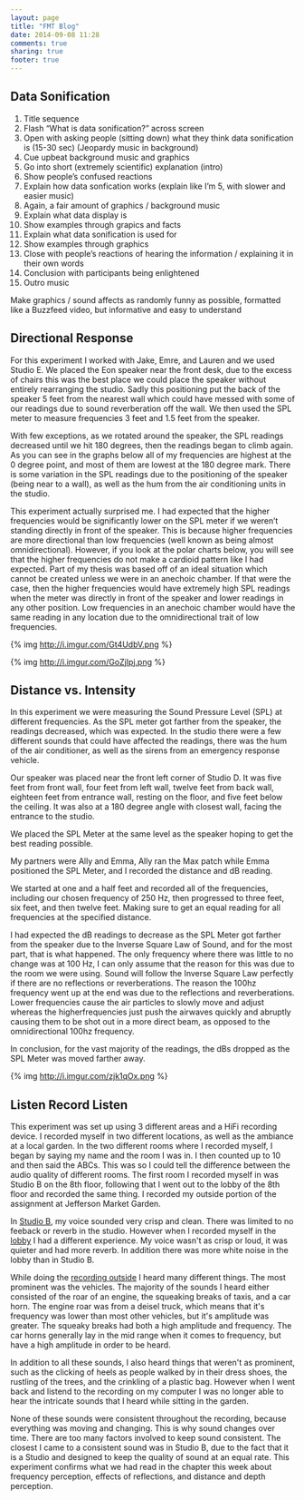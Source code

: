 ```yaml
---
layout: page
title: "FMT Blog"
date: 2014-09-08 11:28
comments: true
sharing: true
footer: true
---
```


Data Sonification
---

1) Title sequence
2) Flash “What is data sonification?” across screen
3) Open with asking people (sitting down) what they think data sonification is (15-30 sec) (Jeopardy music in background)
4) Cue upbeat background music and graphics
5) Go into short (extremely scientific) explanation (intro)
6) Show people’s confused reactions
7) Explain how data sonfication works (explain like I’m 5, with slower and easier music)
8) Again, a fair amount of graphics / background music
9) Explain what data display is
10) Show examples through grapics and facts
11) Explain what data sonification is used for
12) Show examples through graphics
13) Close with people’s reactions of hearing the information / explaining it in their own words
14) Conclusion with participants being enlightened
15) Outro music

Make graphics / sound affects as randomly funny as possible, formatted like a Buzzfeed video, but informative and easy to understand


Directional Response
---

For this experiment I worked with Jake, Emre, and Lauren and we used Studio E. We placed the Eon speaker near the front desk, due to the excess of chairs this was the best place we could place the speaker without entirely rearranging the studio. Sadly this positioning put the back of the speaker 5 feet from the nearest wall which could have messed with some of our readings due to sound reverberation off the wall. We then used the SPL meter to measure frequencies 3 feet and 1.5 feet from the speaker.

With few exceptions, as we rotated around the speaker, the SPL readings decreased until we hit 180 degrees, then the readings began to climb again. As you can see in the graphs below all of my frequencies are highest at the 0 degree point, and most of them are lowest at the 180 degree mark. There is some variation in the SPL readings due to the positioning of the speaker (being near to a wall), as well as the hum from the air conditioning units in the studio.

This experiment actually surprised me. I had expected that the higher frequencies would be significantly lower on the SPL meter if we weren’t standing directly in front of the speaker. This is because higher frequencies are more directional than low frequencies (well known as being almost omnidirectional). However, if you look at the polar charts below, you will see that the higher frequencies do not make a cardioid pattern like I had expected. Part of my thesis was based off of an ideal situation which cannot be created unless we were in an anechoic chamber. If that were the case, then the higher frequencies would have extremely high SPL readings when the meter was directly in front of the speaker and lower readings in any other position. Low frequencies in an anechoic chamber would have the same reading in any location due to the omnidirectional trait of low frequencies. 


{% img http://i.imgur.com/Gt4UdbV.png %}

{% img http://i.imgur.com/GoZjIpj.png %}


Distance vs. Intensity
---

In this experiment we were measuring the Sound Pressure Level (SPL) at different frequencies. As the SPL meter got farther from the speaker, the readings decreased, which was expected. In the studio there were a few different sounds that could have affected the readings, there was the hum of the air conditioner, as well as the sirens from an emergency response vehicle.

Our speaker was placed near the front left corner of Studio D. It was five feet from front wall, four feet from left wall, twelve feet from back wall, eighteen feet from entrance wall, resting on the floor, and five feet below the ceiling. It was also at a 180 degree angle with closest wall, facing the entrance to the studio.

We placed the SPL Meter at the same level as the speaker hoping to get the best reading possible.

My partners were Ally and Emma, Ally ran the Max patch while Emma positioned the SPL Meter, and I recorded the distance and dB reading.

We started at one and a half feet and recorded all of the frequencies, including our chosen frequency of 250 Hz, then progressed to three feet, six feet, and then twelve feet. Making sure to get an equal reading for all frequencies at the specified distance.

I had expected the dB readings to decrease as the SPL Meter got farther from the speaker due to the Inverse Square Law of Sound, and for the most part, that is what happened. The only frequency where there was little to no change was at 100 Hz, I can only assume that the reason for this was due to the room we were using. Sound will follow the Inverse Square Law perfectly if there are no reflections or reverberations. The reason the 100hz frequency went up at the end was due to the reflections and reverberations. Lower frequencies cause the air particles to slowly move and adjust whereas the higherfrequencies just push the airwaves quickly and abruptly causing them to be shot out in a more direct beam, as opposed to the omnidirectional 100hz frequency.

In conclusion, for the vast majority of the readings, the dBs dropped as the SPL Meter was moved farther away.

{% img http://i.imgur.com/zjk1qOx.png %}


Listen Record Listen
---

This experiment was set up using 3 different areas and a HiFi recording device. I recorded myself in two different locations, as well as the ambiance at a local garden. In the two different rooms where I recorded myself, I began by saying my name and the room I was in. I then counted up to 10 and then said the ABCs. This was so I could tell the difference between the audio quality of different rooms. The first room I recorded myself in was Studio B on the 8th floor, following that I went out to the lobby of the 8th floor and recorded the same thing. I recorded my outside portion of the assignment at Jefferson Market Garden.

In <a href=https://soundcloud.com/sycko-1/studio-b/s-6JYkl/ >Studio B</a>, my voice sounded very crisp and clean. There was limited to no feeback or reverb in the studio. However when I recorded myself in the <a href=https://soundcloud.com/sycko-1/lobby/s-gzFDu/ >lobby</a> I had a different experience. My voice wasn't as crisp or loud, it was quieter and had more reverb. In addition there was more white noise in the lobby than in Studio B.

While doing the <a href=https://soundcloud.com/sycko-1/outdoors/s-wbcnJ/ >recording outside</a> I heard many different things. The most prominent was the vehicles. The majority of the sounds I heard either consisted of the roar of an engine, the squeaking breaks of taxis, and a car horn. The engine roar was from a deisel truck, which means that it's frequency was lower than most other vehicles, but it's amplitude was greater. The squeaky breaks had both a high amplitude and frequency. The car horns generally lay in the mid range when it comes to frequency, but have a high amplitude in order to be heard.

In addition to all these sounds, I also heard things that weren't as prominent, such as the clicking of heels as people walked by in their dress shoes, the rustling of the trees, and the crinkling of a plastic bag. However when I went back and listend to the recording on my computer I was no longer able to hear the intricate sounds that I heard while sitting in the garden.

None of these sounds were consistent throughout the recording, because everything was moving and changing. This is why sound changes over time. There are too many factors involved to keep sound consistent. The closest I came to a consistent sound was in Studio B, due to the fact that it is a Studio and designed to keep the quality of sound at an equal rate. This experiment confirms what we had read in the chapter this week about frequency perception, effects of reflections, and distance and depth perception.

